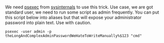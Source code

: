 We need [psexec](https://docs.microsoft.com/en-us/sysinternals/downloads/psexec) from [sysinternals](https://docs.microsoft.com/en-us/sysinternals/) to use this trick. Use case, we are got standard user, we need to run some script as admin frequently. You can put this script below into aliases but that will expose your administrator password into plain text. Use with caution.

`psexec -user admin -p theLongAndComplexAdminPasswordWeHateToWriteManually%$123 "cmd"`
